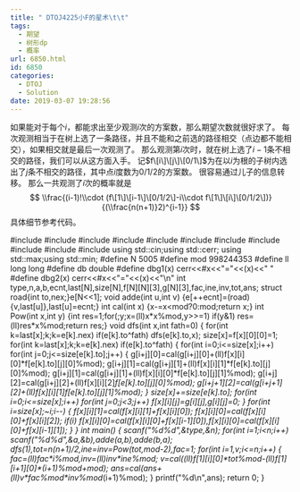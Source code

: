 ```yaml
---
title: " DTOJ4225小F的星术\t\t"
tags:
  - 期望
  - 树形dp
  - 概率
url: 6850.html
id: 6850
categories:
  - DTOJ
  - Solution
date: 2019-03-07 19:28:56
---
```


如果能对于每个$i$，都能求出至少观测$i$次的方案数，那么期望次数就很好求了。 每次观测相当于在树上选了一条路径，并且不能和之前选的路径相交（点边都不能相交），如果相交就是最后一次观测了。 那么观测第$i$次时，就在树上选了$i-1$条不相交的路径，我们可以从这方面入手。 记$f\[i\]\[j\]\[0/1\]$为在以$i$为根的子树内选出了$j$条不相交的路径，其中点$i$度数为$0/1/2$的方案数。 很容易通过儿子的信息转移。 那么一共观测了$i$次的概率就是 $$ \\frac{(i-1)!\\cdot (f\[1\]\[i-1\]\[0/1/2\]-i\\cdot f\[1\]\[i\]\[0/1/2\])}{(\\frac{n(n+1)}2)^{i-1}} $$ 具体细节参考代码。

#include<iostream>
#include<cstdio>
#include<cstdlib>
#include<cmath>
#include<cstring>
#include<string>
#include<algorithm>
#include<queue>
#include<vector>
#include<set>
#include<map>
using std::cin;using std::cerr;
using std::max;using std::min;
#define N 5005
#define mod 998244353
#define ll long long
#define db double
#define dbg1(x) cerr<<#x<<"="<<(x)<<" "
#define dbg2(x) cerr<<#x<<"="<<(x)<<"\\n"
int type,n,a,b,ecnt,last\[N\],size\[N\],f\[N\]\[N\]\[3\],g\[N\]\[3\],fac,ine,inv,tot,ans;
struct road{int to,nex;}e\[N<<1\];
void adde(int u,int v) {e\[++ecnt\]=(road){v,last\[u\]},last\[u\]=ecnt;}
int cal(int x) {x-=x<mod?0:mod;return x;}
int Pow(int x,int y) {int res=1;for(;y;x=(ll)x\*x%mod,y>>=1) if(y&1) res=(ll)res\*x%mod;return res;}
void dfs(int x,int fath=0)
{
	for(int k=last\[x\];k;k=e\[k\].nex) if(e\[k\].to^fath) dfs(e\[k\].to,x);
	size\[x\]=f\[x\]\[0\]\[0\]=1;
	for(int k=last\[x\];k;k=e\[k\].nex)
		if(e\[k\].to^fath)
		{
			for(int i=0;i<=size\[x\];i++)
				for(int j=0;j<=size\[e\[k\].to\];j++)
				{
					g\[i+j\]\[0\]=cal(g\[i+j\]\[0\]+(ll)f\[x\]\[i\]\[0\]*f\[e\[k\].to\]\[j\]\[0\]%mod);
					g\[i+j\]\[1\]=cal(g\[i+j\]\[1\]+(ll)f\[x\]\[i\]\[1\]*f\[e\[k\].to\]\[j\]\[0\]%mod);
					g\[i+j\]\[1\]=cal(g\[i+j\]\[1\]+(ll)f\[x\]\[i\]\[0\]*f\[e\[k\].to\]\[j\]\[1\]%mod);
					g\[i+j\]\[2\]=cal(g\[i+j\]\[2\]+(ll)f\[x\]\[i\]\[2\]*f\[e\[k\].to\]\[j\]\[0\]%mod);
					g\[i+j+1\]\[2\]=cal(g\[i+j+1\]\[2\]+(ll)f\[x\]\[i\]\[1\]*f\[e\[k\].to\]\[j\]\[1\]%mod);
				}
			size\[x\]+=size\[e\[k\].to\];
			for(int i=0;i<=size\[x\];i++)
				for(int j=0;j<3;j++) f\[x\]\[i\]\[j\]=g\[i\]\[j\],g\[i\]\[j\]=0;
		}
	for(int i=size\[x\];~i;i--)
	{
		f\[x\]\[i\]\[1\]=cal(f\[x\]\[i\]\[1\]+f\[x\]\[i\]\[0\]);
		f\[x\]\[i\]\[0\]=cal(f\[x\]\[i\]\[0\]+f\[x\]\[i\]\[2\]);
		if(i) f\[x\]\[i\]\[0\]=cal(f\[x\]\[i\]\[0\]+f\[x\]\[i-1\]\[0\]),f\[x\]\[i\]\[0\]=cal(f\[x\]\[i\]\[0\]+f\[x\]\[i-1\]\[1\]);
	}
}
int main()
{
	scanf("%d%d",&type,&n);
	for(int i=1;i<n;i++) scanf("%d%d",&a,&b),adde(a,b),adde(b,a);
	dfs(1),tot=n*(n+1)/2,ine=inv=Pow(tot,mod-2),fac=1;
	for(int i=1,v;i<=n;i++)
	{
		fac=(ll)fac\*i%mod,inv=(ll)inv\*ine%mod;
		v=cal((ll)f\[1\]\[i\]\[0\]\*tot%mod-(ll)f\[1\]\[i+1\]\[0\]\*(i+1)%mod+mod);
		ans=cal(ans+(ll)v\*fac%mod\*inv%mod*(i+1)%mod);
	}
	printf("%d\\n",ans);
	return 0;
}